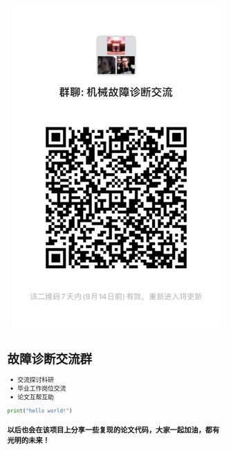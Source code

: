 ![故障诊断交流群二维码](/1.jpg)

# 故障诊断交流群
* 交流探讨科研
* 毕业工作岗位交流
* 论文互帮互助
```python
print("hello world!")
```

### 以后也会在该项目上分享一些复现的论文代码，大家一起加油，都有光明的未来！
